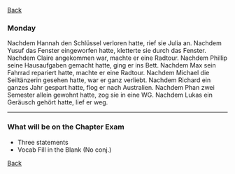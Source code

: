 
[Back](Index.md)
### Monday 

Nachdem Hannah den Schlüssel verloren hatte, rief sie Julia an.
Nachdem Yusuf das Fenster eingeworfen hatte, kletterte sie durch das Fenster.
Nachdem Claire angekommen war, machte er eine Radtour.
Nachdem Phillip seine Hausaufgaben gemacht hatte, ging er ins Bett.
Nachdem Max sein Fahrrad repariert hatte, machte er eine Radtour.
Nachdem Michael die Seiltänzerin gesehen hatte, war er ganz verliebt.
Nachdem Richard ein ganzes Jahr gespart hatte, flog er nach Australien.
Nachdem Phan zwei Semester allein gewohnt hatte, zog sie in eine WG.
Nachdem Lukas ein Geräusch gehört hatte, lief er weg.

**** 

### What will be on the Chapter Exam
- Three statements
- Vocab Fill in the Blank (No conj.)

[Back](Index.md)